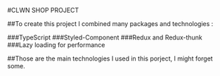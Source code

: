 #CLWN SHOP PROJECT

##To create this project I combined many packages and technologies : 

###TypeScript
###Styled-Component
###Redux and Redux-thunk
###Lazy loading for performance

##Those are the main technologies I used in this porject, I might forget some.
